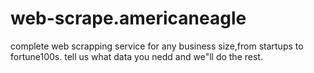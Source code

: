 # web-scrape.americaneagle
complete web scrapping service for any business size,from startups to fortune100s. tell us what data you nedd and we"ll do the rest.
